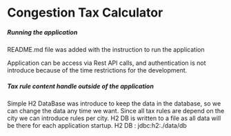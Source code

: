 # Congestion Tax Calculator

##### Running the application
README.md file was added with the instruction to run the application

Application can be access via Rest API calls, and authentication is not introduce because of the time restrictions for the development.

##### Tax rule content handle outside of the application
Simple H2 DataBase was introduce to keep the data in the database, so we can change the data any time we want. Since all tax rules are depend on the city we can introduce rules per city.
H2 DB is written to a file as all data will be there for each application startup. 
H2 DB : jdbc:h2:./data/db